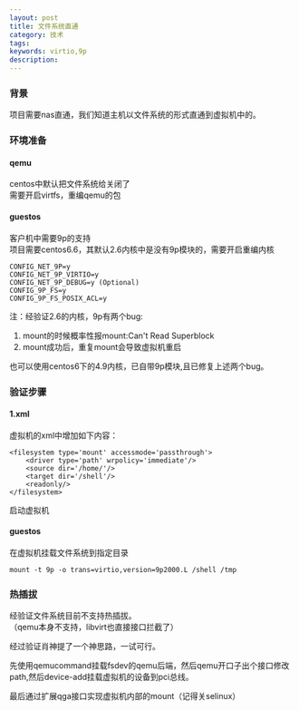 ```yaml
---
layout: post
title: 文件系统直通
category: 技术
tags: 
keywords: virtio,9p
description: 
---
```



### 背景 ###

项目需要nas直通，我们知道主机以文件系统的形式直通到虚拟机中的。  

### 环境准备 ###

#### qemu ####

centos中默认把文件系统给关闭了  
需要开启virtfs，重编qemu的包

#### guestos ####

客户机中需要9p的支持  
项目需要centos6.6，其默认2.6内核中是没有9p模块的，需要开启重编内核  

    CONFIG_NET_9P=y
    CONFIG_NET_9P_VIRTIO=y
    CONFIG_NET_9P_DEBUG=y (Optional)
    CONFIG_9P_FS=y
    CONFIG_9P_FS_POSIX_ACL=y

注：经验证2.6的内核，9p有两个bug:  

1. mount的时候概率性报mount:Can't Read Superblock  
2. mount成功后，重复mount会导致虚拟机重启  


也可以使用centos6下的4.9内核，已自带9p模块,且已修复上述两个bug。  

### 验证步骤 ###

#### 1.xml ####

虚拟机的xml中增加如下内容： 


	<filesystem type='mount' accessmode='passthrough'>
	    <driver type='path' wrpolicy='immediate'/>
	    <source dir='/home/'/>
	    <target dir='/shell'/>
	    <readonly/>
	</filesystem>

启动虚拟机

#### guestos ####

在虚拟机挂载文件系统到指定目录  

    mount -t 9p -o trans=virtio,version=9p2000.L /shell /tmp


### 热插拔 ###

经验证文件系统目前不支持热插拔。  
（qemu本身不支持，libvirt也直接接口拦截了）

经过验证肖神提了一个神思路，一试可行。  

先使用qemucommand挂载fsdev的qemu后端，然后qemu开口子出个接口修改path,然后device-add挂载虚拟机的设备到pci总线。  

最后通过扩展qga接口实现虚拟机内部的mount（记得关selinux）